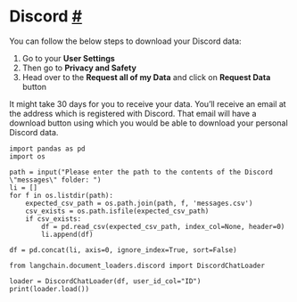 


 Discord
 [#](#discord "Permalink to this headline")
=====================================================



 You can follow the below steps to download your Discord data:
 


1. Go to your
 **User Settings**
2. Then go to
 **Privacy and Safety**
3. Head over to the
 **Request all of my Data** 
 and click on
 **Request Data** 
 button



 It might take 30 days for you to receive your data. You’ll receive an email at the address which is registered with Discord. That email will have a download button using which you would be able to download your personal Discord data.
 







```
import pandas as pd
import os

```










```
path = input("Please enter the path to the contents of the Discord \"messages\" folder: ")
li = []
for f in os.listdir(path):
    expected_csv_path = os.path.join(path, f, 'messages.csv')
    csv_exists = os.path.isfile(expected_csv_path)
    if csv_exists:
        df = pd.read_csv(expected_csv_path, index_col=None, header=0)
        li.append(df)

df = pd.concat(li, axis=0, ignore_index=True, sort=False)

```










```
from langchain.document_loaders.discord import DiscordChatLoader

```










```
loader = DiscordChatLoader(df, user_id_col="ID")
print(loader.load())

```







